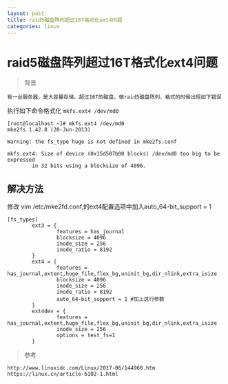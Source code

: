 ```yaml
---
layout: post
title: raid5磁盘阵列超过16T格式化ext4问题
categories: linux
---
```



# raid5磁盘阵列超过16T格式化ext4问题

> 背景

    有一台服务器，是大容量存储，超过16T的磁盘，做raid5磁盘阵列，格式的时候出现如下错误

执行如下命令格式化 `mkfs.ext4 /dev/md0`

```
[root@localhost ~]# mkfs.ext4 /dev/md0
mke2fs 1.42.8 (20-Jun-2013)

Warning: the fs_type huge is not defined in mke2fs.conf

mkfs.ext4: Size of device (0x15d507b00 blocks) /dev/md0 too big to be expressed
        in 32 bits using a blocksize of 4096.
```

## 解决方法
修改  vim /etc/mke2fd.conf,的ext4配置选项中加入auto_64-bit_support = 1
```
[fs_types]
        ext3 = {
                features = has_journal
                blocksize = 4096
                inode_size = 256
                inode_ratio = 8192
        }
        ext4 = {
                features = has_journal,extent,huge_file,flex_bg,uninit_bg,dir_nlink,extra_isize
                blocksize = 4096
                inode_size = 256
                inode_ratio = 8192
                auto_64-bit_support = 1 #加上这行参数
        }
        ext4dev = {
                features = has_journal,extent,huge_file,flex_bg,uninit_bg,dir_nlink,extra_isize
                inode_size = 256
                options = test_fs=1
        }
```

> 参考 

    http://www.linuxidc.com/Linux/2017-06/144960.htm
    https://linux.cn/article-6102-1.html